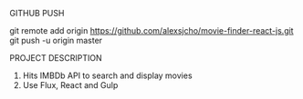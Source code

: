 GITHUB PUSH

git remote add origin https://github.com/alexsjcho/movie-finder-react-js.git
git push -u origin master

PROJECT DESCRIPTION

1. Hits IMBDb API to search and display movies
2. Use Flux, React and Gulp
